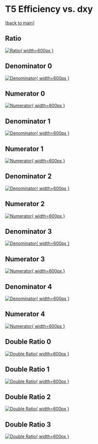 # T5 Efficiency vs. dxy

[[back to main](./)]



## Ratio

[![Ratio](../mtv/var/T5_vtr_11_0_eff_dxy.png){ width=600px }](../mtv/var/T5_vtr_11_0_eff_dxy.pdf)

## Denominator 0

[![Denominator](../mtv/den/T5_vtr_11_0_eff_dxy_den0.png){ width=600px }](../mtv/den/T5_vtr_11_0_eff_dxy_den0.pdf)

## Numerator 0

[![Numerator](../mtv/num/T5_vtr_11_0_eff_dxy_num0.png){ width=600px }](../mtv/num/T5_vtr_11_0_eff_dxy_num0.pdf)

## Denominator 1

[![Denominator](../mtv/den/T5_vtr_11_0_eff_dxy_den1.png){ width=600px }](../mtv/den/T5_vtr_11_0_eff_dxy_den1.pdf)

## Numerator 1

[![Numerator](../mtv/num/T5_vtr_11_0_eff_dxy_num1.png){ width=600px }](../mtv/num/T5_vtr_11_0_eff_dxy_num1.pdf)

## Denominator 2

[![Denominator](../mtv/den/T5_vtr_11_0_eff_dxy_den2.png){ width=600px }](../mtv/den/T5_vtr_11_0_eff_dxy_den2.pdf)

## Numerator 2

[![Numerator](../mtv/num/T5_vtr_11_0_eff_dxy_num2.png){ width=600px }](../mtv/num/T5_vtr_11_0_eff_dxy_num2.pdf)

## Denominator 3

[![Denominator](../mtv/den/T5_vtr_11_0_eff_dxy_den3.png){ width=600px }](../mtv/den/T5_vtr_11_0_eff_dxy_den3.pdf)

## Numerator 3

[![Numerator](../mtv/num/T5_vtr_11_0_eff_dxy_num3.png){ width=600px }](../mtv/num/T5_vtr_11_0_eff_dxy_num3.pdf)

## Denominator 4

[![Denominator](../mtv/den/T5_vtr_11_0_eff_dxy_den4.png){ width=600px }](../mtv/den/T5_vtr_11_0_eff_dxy_den4.pdf)

## Numerator 4

[![Numerator](../mtv/num/T5_vtr_11_0_eff_dxy_num4.png){ width=600px }](../mtv/num/T5_vtr_11_0_eff_dxy_num4.pdf)

## Double Ratio 0

[![Double Ratio](../mtv/ratio/T5_vtr_11_0_eff_dxy_ratio0.png){ width=600px }](../mtv/ratio/T5_vtr_11_0_eff_dxy_ratio0.pdf)

## Double Ratio 1

[![Double Ratio](../mtv/ratio/T5_vtr_11_0_eff_dxy_ratio1.png){ width=600px }](../mtv/ratio/T5_vtr_11_0_eff_dxy_ratio1.pdf)

## Double Ratio 2

[![Double Ratio](../mtv/ratio/T5_vtr_11_0_eff_dxy_ratio2.png){ width=600px }](../mtv/ratio/T5_vtr_11_0_eff_dxy_ratio2.pdf)

## Double Ratio 3

[![Double Ratio](../mtv/ratio/T5_vtr_11_0_eff_dxy_ratio3.png){ width=600px }](../mtv/ratio/T5_vtr_11_0_eff_dxy_ratio3.pdf)

